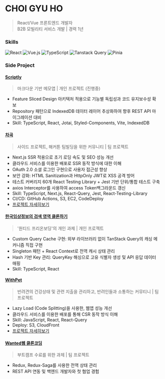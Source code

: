 # CHOI GYU HO
> React/Vue 프론트엔드 개발자<br/>
> B2B 모빌리티 서비스 개발 | 경력 1년


### Skills
![React](https://img.shields.io/badge/react-%2320232a.svg?style=for-the-badge&logo=react&logoColor=%2361DAFB)
![Vue.js](https://img.shields.io/badge/vuejs-%2335495e.svg?style=for-the-badge&logo=vuedotjs&logoColor=%234FC08D)
![TypeScript](https://img.shields.io/badge/typescript-%23007ACC.svg?style=for-the-badge&logo=typescript&logoColor=white)
![Tanstack Query](https://img.shields.io/badge/-Tanstack%20Query-FF4154?style=for-the-badge&logo=react%20query&logoColor=white)
![Pinia](https://img.shields.io/badge/Pinia-%2335495e.svg?style=for-the-badge&logo=vuedotjs&logoColor=%234FC08D)
  
### Side Project
#### [Scriptly](https://github.com/cgh96/project-scriptly-front)
> 마크다운 기반 메모앱 | 개인 프로젝트 (진행중)
- Feature Sliced Design 아키텍처 적용으로 기능별 독립성과 코드 유지보수성 확보
- Repository 패턴으로 IndexedDB 데이터 레이어 추상화하여 향후 REST API 마이그레이션 대비
- Skill: TypeScript, React, Jotai, Styled-Components, Vite, IndexedDB

#### [차곡](https://github.com/Chagok-Integrated-for-DevProject/Chagok-Frontend)
> 사이드 프로젝트, 해커톤 팀빌딩을 위한 커뮤니티 | 팀 프로젝트
- Next.js SSR 적용으로 초기 로딩 속도 및 SEO 성능 개선
- 클라우드 서비스를 이용한 배포로 SSR 동작 방식에 대한 이해
- OAuth 2.0 소셜 로그인 구현으로 사용자 접근성 향상
- 보안 강화: HTML Sanitization과 HttpOnly JWT로 XSS 공격 방어
- 테스트 커버리지 60개 React Testing Library + Jest 기반 단위/통합 테스트 구축
- axios Interceptor를 사용하여 access Token백그라운드 갱신
- Skill: TypeScript, Next.js, React-Query, Jest, React-Testing-Library
- CI/CD: GitHub Actions, S3, EC2, CodeDeploy
- [프로젝트 자세히보기](https://crystalline-mail-047.notion.site/8381c51397564076b6a40cb7129d425c?pvs=74)

#### [한국임상정보의 검색 영역 클론하기](https://github.com/cgh96/wanted-preonboarding-frontend-individual-work)
> '원티드 프리온보딩'의 개인 과제 | 개인 프로젝트
- Custom Query Cache 구현: 외부 라이브러리 없이 TanStack Query의 캐싱 메커니즘 직접 구현
- Singleton 패턴 + React Context로 전역 캐시 상태 관리
- Hash 기반 Key 관리: QueryKey 해싱으로 고유 식별자 생성 및 API 응답 데이터 매핑
- Skill: TypeScript, React

#### [WithPet](https://github.com/With-Pet-Project/With-Pet-FE)
> 반려견의 건강상태 및 관련 지출을 관리하고, 반려인들과 소통하는 커뮤티니 | 팀 프로젝트
- Lazy Load (Code Splitting)을 사용한, 웹앱 성능 개선
- 클라우드 서비스를 이용한 배포를 통해 CSR 동작 방식 이해
- Skill: JavaScript, React, React-Query
- Deploy: S3, CloudFront
- [프로젝트 자세히보기](https://crystalline-mail-047.notion.site/WithPet-55bee9e1c283410aa053c8e8581f3fd4?source=copy_link)

#### [Wanted웹 클론코딩](https://github.com/cgh96/Wanted_Clone_WEB)
> 부트캠프 수료를 위한 과제 | 팀 프로젝트
- Redux, Redux-Saga를 사용한 전역 상태 관리
- REST API 연동 및 백엔드 개발자와 첫 협업 경험
